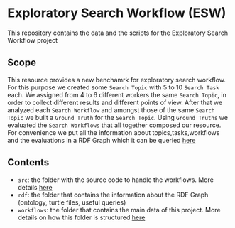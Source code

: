 # Exploratory Search Workflow (ESW)

This repository contains the data and the scripts for the Exploratory Search Workflow project  

## Scope

This resource provides a new benchamrk for exploratory search workflow. 
For this purpose we created some ``Search Topic`` with 5 to 10 ``Search Task`` each.
We assigned from 4 to 6 different workers the same ``Search Topic``, in order to collect different results and different points of view.
After that we analyzed each ``Search Workflow`` and amongst those of the same ``Search Topic`` we built a ``Ground Truth`` for the ``Search Topic``.
Using ``Ground Truths`` we evaluated the ``Search Workflows`` that all together composed our resource. 
For convenience we put all the information about topics,tasks,workflows and the evaluations in a RDF Graph which it can be queried [here](http://w3id.org/esw/sparql)


## Contents 
- `src`: the folder with the source code to handle the workflows. More details [here](src/README.md)
- `rdf`: the folder that contains the information about the RDF Graph (ontology, turtle files, useful queries)
- `workflows`: the folder that contains the main data of this project. More details on how this folder is structured [here](workflows/README.md)
